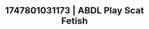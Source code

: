 ---
categories:
- Thigh worship
- JOI (jerk off instructions)
- Eye contact kink
- Curvy bodies
- Closeness kink
image: /assets/images/1747801031173.jpg
layout: post
seo:
  description: Featured content with premium ABDL Play, Scat Fetish. HD images available.
  keywords: ABDL Play, Scat Fetish
  og_image: /assets/images/1747801031173.jpg
  schema_type: VisualArtwork
tags:
- ABDL Play
- '#1747801031173'
- Scat Fetish
title: 1747801031173 | ABDL Play Scat Fetish
---
